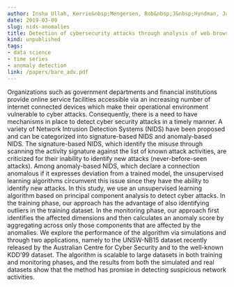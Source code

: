```yaml
---
author: Insha Ullah, Kerrie&nbsp;Mengersen, Rob&nbsp;J&nbsp;Hyndman, James&nbsp;McGree
date: 2019-03-09
slug: nids-anomalies
title: Detection of cybersecurity attacks through analysis of web browsing activities using principal component analysis
kind: unpublished
tags:
- data science
- time series
- anomaly detection
link: /papers/bare_adv.pdf
---
```


Organizations such as government departments and financial institutions provide online service facilities accessible via an increasing number of internet connected devices which make their operational environment vulnerable to cyber attacks. Consequently, there is a need to have mechanisms in place to detect cyber security attacks in a timely manner. A variety of Network Intrusion Detection Systems (NIDS) have been proposed and can be categorized into signature-based NIDS and anomaly-based NIDS. The signature-based NIDS, which identify the misuse through scanning the activity signature against the list of known attack activities, are criticized for their inability to identify new attacks (never-before-seen attacks). Among anomaly-based NIDS, which declare a connection anomalous if it expresses deviation from a trained model, the unsupervised learning algorithms circumvent this issue since they have the ability to identify new attacks. In this study, we use an unsupervised learning algorithm based on principal component analysis to detect cyber attacks. In the training phase, our approach has the advantage of also identifying outliers in the training dataset. In the monitoring phase, our approach first identifies the affected dimensions and then calculates an anomaly score by aggregating across only those components that are affected by the anomalies. We explore the performance of the algorithm via simulations and through two applications, namely to the UNSW-NB15 dataset recently released by the Australian Centre for Cyber Security and to the well-known KDD’99 dataset. The algorithm is scalable to large datasets in both training and monitoring phases, and the results from both the simulated and real datasets show that the method has promise in detecting suspicious network activities.

